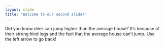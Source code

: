 ```yaml
---
layout: slide
title: "Welcome to our second slide!"
---
```

Did you know deer can jump higher than the average house? It’s because of their strong hind legs and the fact that the average house can’t jump.
Use the left arrow to go back!

